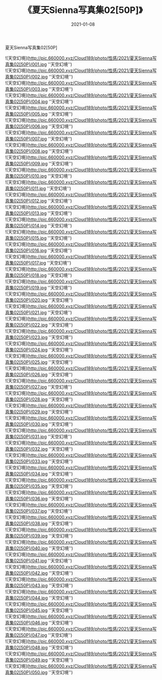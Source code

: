 ﻿---
layout: post
title:  《夏天Sienna写真集02[50P]》
date:   2021-01-08
img: http://pic.660000.xyz/Cloud189/photo/性感/2021/夏天Sienna写真集02[50P]/000.jpg
categories: [美女, 性感, 泳衣]
---

夏天Sienna写真集02[50P]



![天空幻境](http://pic.660000.xyz/Cloud189/photo/性感/2021/夏天Sienna写真集02[50P]/001.jpg ''天空幻境'') <br>
![天空幻境](http://pic.660000.xyz/Cloud189/photo/性感/2021/夏天Sienna写真集02[50P]/002.jpg ''天空幻境'') <br>
![天空幻境](http://pic.660000.xyz/Cloud189/photo/性感/2021/夏天Sienna写真集02[50P]/003.jpg ''天空幻境'') <br>
![天空幻境](http://pic.660000.xyz/Cloud189/photo/性感/2021/夏天Sienna写真集02[50P]/004.jpg ''天空幻境'') <br>
![天空幻境](http://pic.660000.xyz/Cloud189/photo/性感/2021/夏天Sienna写真集02[50P]/005.jpg ''天空幻境'') <br>
![天空幻境](http://pic.660000.xyz/Cloud189/photo/性感/2021/夏天Sienna写真集02[50P]/006.jpg ''天空幻境'') <br>
![天空幻境](http://pic.660000.xyz/Cloud189/photo/性感/2021/夏天Sienna写真集02[50P]/007.jpg ''天空幻境'') <br>
![天空幻境](http://pic.660000.xyz/Cloud189/photo/性感/2021/夏天Sienna写真集02[50P]/008.jpg ''天空幻境'') <br>
![天空幻境](http://pic.660000.xyz/Cloud189/photo/性感/2021/夏天Sienna写真集02[50P]/009.jpg ''天空幻境'') <br>
![天空幻境](http://pic.660000.xyz/Cloud189/photo/性感/2021/夏天Sienna写真集02[50P]/010.jpg ''天空幻境'') <br>
![天空幻境](http://pic.660000.xyz/Cloud189/photo/性感/2021/夏天Sienna写真集02[50P]/011.jpg ''天空幻境'') <br>
![天空幻境](http://pic.660000.xyz/Cloud189/photo/性感/2021/夏天Sienna写真集02[50P]/012.jpg ''天空幻境'') <br>
![天空幻境](http://pic.660000.xyz/Cloud189/photo/性感/2021/夏天Sienna写真集02[50P]/013.jpg ''天空幻境'') <br>
![天空幻境](http://pic.660000.xyz/Cloud189/photo/性感/2021/夏天Sienna写真集02[50P]/014.jpg ''天空幻境'') <br>
![天空幻境](http://pic.660000.xyz/Cloud189/photo/性感/2021/夏天Sienna写真集02[50P]/015.jpg ''天空幻境'') <br>
![天空幻境](http://pic.660000.xyz/Cloud189/photo/性感/2021/夏天Sienna写真集02[50P]/016.jpg ''天空幻境'') <br>
![天空幻境](http://pic.660000.xyz/Cloud189/photo/性感/2021/夏天Sienna写真集02[50P]/017.jpg ''天空幻境'') <br>
![天空幻境](http://pic.660000.xyz/Cloud189/photo/性感/2021/夏天Sienna写真集02[50P]/018.jpg ''天空幻境'') <br>
![天空幻境](http://pic.660000.xyz/Cloud189/photo/性感/2021/夏天Sienna写真集02[50P]/019.jpg ''天空幻境'') <br>
![天空幻境](http://pic.660000.xyz/Cloud189/photo/性感/2021/夏天Sienna写真集02[50P]/020.jpg ''天空幻境'') <br>
![天空幻境](http://pic.660000.xyz/Cloud189/photo/性感/2021/夏天Sienna写真集02[50P]/021.jpg ''天空幻境'') <br>
![天空幻境](http://pic.660000.xyz/Cloud189/photo/性感/2021/夏天Sienna写真集02[50P]/022.jpg ''天空幻境'') <br>
![天空幻境](http://pic.660000.xyz/Cloud189/photo/性感/2021/夏天Sienna写真集02[50P]/023.jpg ''天空幻境'') <br>
![天空幻境](http://pic.660000.xyz/Cloud189/photo/性感/2021/夏天Sienna写真集02[50P]/024.jpg ''天空幻境'') <br>
![天空幻境](http://pic.660000.xyz/Cloud189/photo/性感/2021/夏天Sienna写真集02[50P]/025.jpg ''天空幻境'') <br>
![天空幻境](http://pic.660000.xyz/Cloud189/photo/性感/2021/夏天Sienna写真集02[50P]/026.jpg ''天空幻境'') <br>
![天空幻境](http://pic.660000.xyz/Cloud189/photo/性感/2021/夏天Sienna写真集02[50P]/027.jpg ''天空幻境'') <br>
![天空幻境](http://pic.660000.xyz/Cloud189/photo/性感/2021/夏天Sienna写真集02[50P]/028.jpg ''天空幻境'') <br>
![天空幻境](http://pic.660000.xyz/Cloud189/photo/性感/2021/夏天Sienna写真集02[50P]/029.jpg ''天空幻境'') <br>
![天空幻境](http://pic.660000.xyz/Cloud189/photo/性感/2021/夏天Sienna写真集02[50P]/030.jpg ''天空幻境'') <br>
![天空幻境](http://pic.660000.xyz/Cloud189/photo/性感/2021/夏天Sienna写真集02[50P]/031.jpg ''天空幻境'') <br>
![天空幻境](http://pic.660000.xyz/Cloud189/photo/性感/2021/夏天Sienna写真集02[50P]/032.jpg ''天空幻境'') <br>
![天空幻境](http://pic.660000.xyz/Cloud189/photo/性感/2021/夏天Sienna写真集02[50P]/033.jpg ''天空幻境'') <br>
![天空幻境](http://pic.660000.xyz/Cloud189/photo/性感/2021/夏天Sienna写真集02[50P]/034.jpg ''天空幻境'') <br>
![天空幻境](http://pic.660000.xyz/Cloud189/photo/性感/2021/夏天Sienna写真集02[50P]/035.jpg ''天空幻境'') <br>
![天空幻境](http://pic.660000.xyz/Cloud189/photo/性感/2021/夏天Sienna写真集02[50P]/036.jpg ''天空幻境'') <br>
![天空幻境](http://pic.660000.xyz/Cloud189/photo/性感/2021/夏天Sienna写真集02[50P]/037.jpg ''天空幻境'') <br>
![天空幻境](http://pic.660000.xyz/Cloud189/photo/性感/2021/夏天Sienna写真集02[50P]/038.jpg ''天空幻境'') <br>
![天空幻境](http://pic.660000.xyz/Cloud189/photo/性感/2021/夏天Sienna写真集02[50P]/039.jpg ''天空幻境'') <br>
![天空幻境](http://pic.660000.xyz/Cloud189/photo/性感/2021/夏天Sienna写真集02[50P]/040.jpg ''天空幻境'') <br>
![天空幻境](http://pic.660000.xyz/Cloud189/photo/性感/2021/夏天Sienna写真集02[50P]/041.jpg ''天空幻境'') <br>
![天空幻境](http://pic.660000.xyz/Cloud189/photo/性感/2021/夏天Sienna写真集02[50P]/042.jpg ''天空幻境'') <br>
![天空幻境](http://pic.660000.xyz/Cloud189/photo/性感/2021/夏天Sienna写真集02[50P]/043.jpg ''天空幻境'') <br>
![天空幻境](http://pic.660000.xyz/Cloud189/photo/性感/2021/夏天Sienna写真集02[50P]/044.jpg ''天空幻境'') <br>
![天空幻境](http://pic.660000.xyz/Cloud189/photo/性感/2021/夏天Sienna写真集02[50P]/045.jpg ''天空幻境'') <br>
![天空幻境](http://pic.660000.xyz/Cloud189/photo/性感/2021/夏天Sienna写真集02[50P]/046.jpg ''天空幻境'') <br>
![天空幻境](http://pic.660000.xyz/Cloud189/photo/性感/2021/夏天Sienna写真集02[50P]/047.jpg ''天空幻境'') <br>
![天空幻境](http://pic.660000.xyz/Cloud189/photo/性感/2021/夏天Sienna写真集02[50P]/048.jpg ''天空幻境'') <br>
![天空幻境](http://pic.660000.xyz/Cloud189/photo/性感/2021/夏天Sienna写真集02[50P]/049.jpg ''天空幻境'') <br>
![天空幻境](http://pic.660000.xyz/Cloud189/photo/性感/2021/夏天Sienna写真集02[50P]/050.jpg ''天空幻境'') <br>